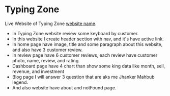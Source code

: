 # Typing Zone

Live Website of Typing Zone [website name](https://github.com/facebook/create-react-app).

* In Typing Zone website review some keyboard by customer.
* In this website I create header section with nav, and it's have active link.
* In home page have image, title and some paragraph about this website, and also have 3 customer review.
* In review page have 6 customer reviews, each review have customer photo, name, review, and rating
* Dashboard page have 4 chart than show some king data like month, sell, revenue, and investment
* Blog page I will answer 3 question that are aks me Jhanker Mahbub legend.
* And also website have about and notFound page.